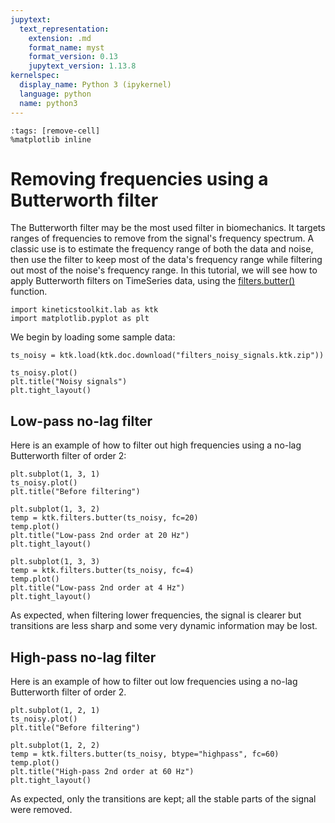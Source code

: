 ```yaml
---
jupytext:
  text_representation:
    extension: .md
    format_name: myst
    format_version: 0.13
    jupytext_version: 1.13.8
kernelspec:
  display_name: Python 3 (ipykernel)
  language: python
  name: python3
---
```


```{code-cell} ipython3
:tags: [remove-cell]
%matplotlib inline
```

# Removing frequencies using a Butterworth filter

The Butterworth filter may be the most used filter in biomechanics. It targets ranges of frequencies to remove from the signal's frequency spectrum. A classic use is to estimate the frequency range of both the data and noise, then use the filter to keep most of the data's frequency range while filtering out most of the noise's frequency range. In this tutorial, we will see how to apply Butterworth filters on TimeSeries data, using the [filters.butter()](api/kineticstoolkit.filters.butter.rst) function.

```{code-cell} ipython3
import kineticstoolkit.lab as ktk
import matplotlib.pyplot as plt
```

We begin by loading some sample data:

```{code-cell} ipython3
ts_noisy = ktk.load(ktk.doc.download("filters_noisy_signals.ktk.zip"))

ts_noisy.plot()
plt.title("Noisy signals")
plt.tight_layout()
```

## Low-pass no-lag filter

Here is an example of how to filter out high frequencies using a no-lag Butterworth filter of order 2:

```{code-cell} ipython3
plt.subplot(1, 3, 1)
ts_noisy.plot()
plt.title("Before filtering")

plt.subplot(1, 3, 2)
temp = ktk.filters.butter(ts_noisy, fc=20)
temp.plot()
plt.title("Low-pass 2nd order at 20 Hz")
plt.tight_layout()

plt.subplot(1, 3, 3)
temp = ktk.filters.butter(ts_noisy, fc=4)
temp.plot()
plt.title("Low-pass 2nd order at 4 Hz")
plt.tight_layout()
```

As expected, when filtering lower frequencies, the signal is clearer but transitions are less sharp and some very dynamic information may be lost.

## High-pass no-lag filter

Here is an example of how to filter out low frequencies using a no-lag Butterworth filter of order 2.

```{code-cell} ipython3
plt.subplot(1, 2, 1)
ts_noisy.plot()
plt.title("Before filtering")

plt.subplot(1, 2, 2)
temp = ktk.filters.butter(ts_noisy, btype="highpass", fc=60)
temp.plot()
plt.title("High-pass 2nd order at 60 Hz")
plt.tight_layout()
```

As expected, only the transitions are kept; all the stable parts of the signal were removed.
